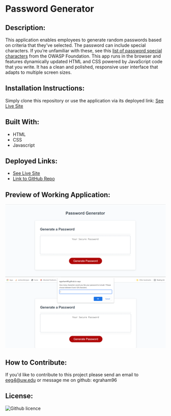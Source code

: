 # Password Generator

## Description:
This application enables employees to generate random passwords based on criteria that they’ve selected. The password can include special characters. If you’re unfamiliar with these, see this [list of password special characters](https://www.owasp.org/index.php/Password_special_characters) from the OWASP Foundation. This app runs in the browser and features dynamically updated HTML and CSS powered by JavaScript code that you write. It has a clean and polished, responsive user interface that adapts to multiple screen sizes. 

## Installation Instructions:
Simply clone this repository or use the application via its deployed link: [See Live Site](https://egraham96.github.io/Random-Password-Generator/)

## Built With:
* HTML
* CSS
* Javascript

## Deployed Links:
* [See Live Site](https://egraham96.github.io/Random-Password-Generator/)
* [Link to GitHub Repo](https://github.com/egraham96/Random-Password-Generator)
                                                                                        
## Preview of Working Application:
![Screenshot of Deployed Application](Assets/ScreenshotofDeployedApplication.PNG)
![Screenshot of Deployed Application](Assets/AnotherScreenshotofDeployedApplication.PNG)

## How to Contribute:
If you'd like to contribute to this project please send an email to eeg4@uw.edu or message me on github: egraham96

## License:
![Github licence](http://img.shields.io/badge/license-MIT-blue.svg)

